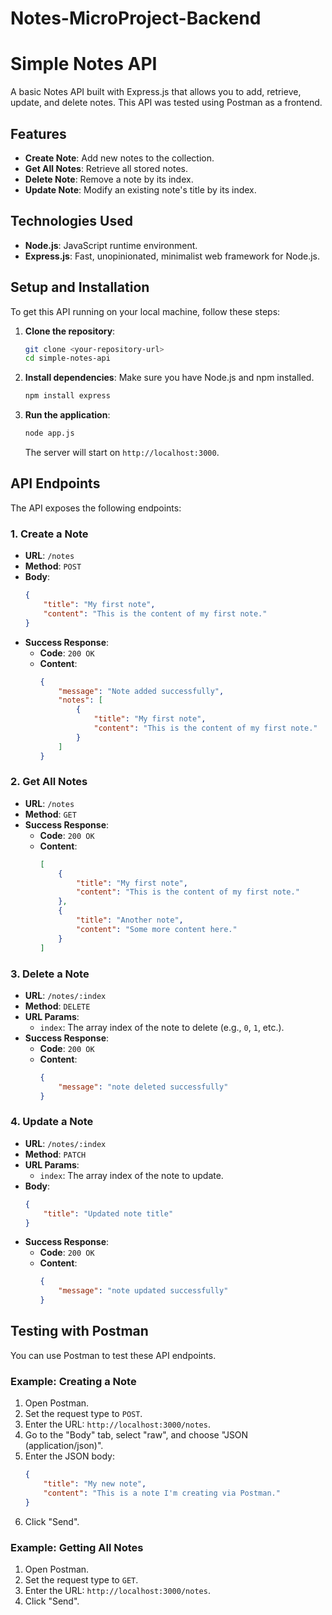 # Notes-MicroProject-Backend
# Simple Notes API

A basic Notes API built with Express.js that allows you to add, retrieve, update, and delete notes. This API was tested using Postman as a frontend.

## Features

- **Create Note**: Add new notes to the collection.
- **Get All Notes**: Retrieve all stored notes.
- **Delete Note**: Remove a note by its index.
- **Update Note**: Modify an existing note's title by its index.

## Technologies Used

- **Node.js**: JavaScript runtime environment.
- **Express.js**: Fast, unopinionated, minimalist web framework for Node.js.

## Setup and Installation

To get this API running on your local machine, follow these steps:

1.  **Clone the repository**:

    ```bash
    git clone <your-repository-url>
    cd simple-notes-api
    ```

2.  **Install dependencies**:
    Make sure you have Node.js and npm installed.

    ```bash
    npm install express
    ```

3.  **Run the application**:

    ```bash
    node app.js
    ```

    The server will start on `http://localhost:3000`.

## API Endpoints

The API exposes the following endpoints:

### 1. Create a Note

-   **URL**: `/notes`
-   **Method**: `POST`
-   **Body**:
    ```json
    {
        "title": "My first note",
        "content": "This is the content of my first note."
    }
    ```
-   **Success Response**:
    -   **Code**: `200 OK`
    -   **Content**:
        ```json
        {
            "message": "Note added successfully",
            "notes": [
                {
                    "title": "My first note",
                    "content": "This is the content of my first note."
                }
            ]
        }
        ```

### 2. Get All Notes

-   **URL**: `/notes`
-   **Method**: `GET`
-   **Success Response**:
    -   **Code**: `200 OK`
    -   **Content**:
        ```json
        [
            {
                "title": "My first note",
                "content": "This is the content of my first note."
            },
            {
                "title": "Another note",
                "content": "Some more content here."
            }
        ]
        ```

### 3. Delete a Note

-   **URL**: `/notes/:index`
-   **Method**: `DELETE`
-   **URL Params**:
    -   `index`: The array index of the note to delete (e.g., `0`, `1`, etc.).
-   **Success Response**:
    -   **Code**: `200 OK`
    -   **Content**:
        ```json
        {
            "message": "note deleted successfully"
        }
        ```

### 4. Update a Note

-   **URL**: `/notes/:index`
-   **Method**: `PATCH`
-   **URL Params**:
    -   `index`: The array index of the note to update.
-   **Body**:
    ```json
    {
        "title": "Updated note title"
    }
    ```
-   **Success Response**:
    -   **Code**: `200 OK`
    -   **Content**:
        ```json
        {
            "message": "note updated successfully"
        }
        ```

## Testing with Postman

You can use Postman to test these API endpoints.

### Example: Creating a Note

1.  Open Postman.
2.  Set the request type to `POST`.
3.  Enter the URL: `http://localhost:3000/notes`.
4.  Go to the "Body" tab, select "raw", and choose "JSON (application/json)".
5.  Enter the JSON body:
    ```json
    {
        "title": "My new note",
        "content": "This is a note I'm creating via Postman."
    }
    ```
6.  Click "Send".

### Example: Getting All Notes

1.  Open Postman.
2.  Set the request type to `GET`.
3.  Enter the URL: `http://localhost:3000/notes`.
4.  Click "Send".


